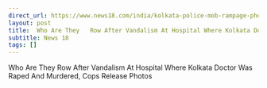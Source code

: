 ```yaml
---
direct_url: https://www.news18.com/india/kolkata-police-mob-rampage-photos-emergency-ward-tmc-bjp-rg-kar-hospital-doctor-rape-murder-9016531.html
layout: post
title:  Who Are They   Row After Vandalism At Hospital Where Kolkata Doctor Was Raped And Murdered, Cops Release Photos
subtitle: News 18
tags: []
---
```


 Who Are They   Row After Vandalism At Hospital Where Kolkata Doctor Was Raped And Murdered, Cops Release Photos
